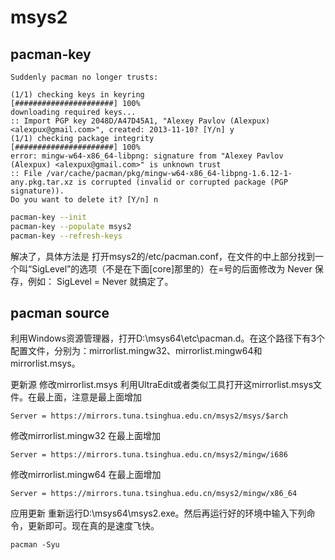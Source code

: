 # msys2

## pacman-key
```
Suddenly pacman no longer trusts:

(1/1) checking keys in keyring                     [######################] 100%
downloading required keys...
:: Import PGP key 2048D/A47D45A1, "Alexey Pavlov (Alexpux) <alexpux@gmail.com>", created: 2013-11-10? [Y/n] y
(1/1) checking package integrity                   [######################] 100%
error: mingw-w64-x86_64-libpng: signature from "Alexey Pavlov (Alexpux) <alexpux@gmail.com>" is unknown trust
:: File /var/cache/pacman/pkg/mingw-w64-x86_64-libpng-1.6.12-1-any.pkg.tar.xz is corrupted (invalid or corrupted package (PGP signature)).
Do you want to delete it? [Y/n] n
```

``` bash
pacman-key --init
pacman-key --populate msys2
pacman-key --refresh-keys
```


解决了，具体方法是
打开msys2的/etc/pacman.conf，在文件的中上部分找到一个叫“SigLevel”的选项（不是在下面[core]那里的）在=号的后面修改为 Never 保存，例如：
SigLevel = Never
就搞定了。

## pacman source

利用Windows资源管理器，打开D:\msys64\etc\pacman.d。在这个路径下有3个配置文件，分别为：mirrorlist.mingw32、mirrorlist.mingw64和mirrorlist.msys。

更新源
修改mirrorlist.msys
利用UltraEdit或者类似工具打开这mirrorlist.msys文件。在最上面，注意是最上面增加
```
Server = https://mirrors.tuna.tsinghua.edu.cn/msys2/msys/$arch
```
修改mirrorlist.mingw32
在最上面增加
```
Server = https://mirrors.tuna.tsinghua.edu.cn/msys2/mingw/i686
```
修改mirrorlist.mingw64
在最上面增加
```
Server = https://mirrors.tuna.tsinghua.edu.cn/msys2/mingw/x86_64
```
应用更新
重新运行D:\msys64\msys2.exe。然后再运行好的环境中输入下列命令，更新即可。现在真的是速度飞快。
```
pacman -Syu
```